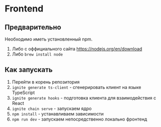 # Frontend

## Предварительно

Необходимо иметь установленный npm. 
1. Либо с оффициального сайта https://nodejs.org/en/download
2. Либо `brew install node`

## Как запускать

1. Перейти в корень репозитория
2. `ignite generate ts-client` - сгенерировать клиент на языке TypeScript
3. `ignite generate hooks` - подготовка клиента для взаимодействия с React
4. `ignite chain serve` - запускаем ядро
5. `npm install` - устанавливаем зависимости
6. `npm run dev` - запускаем непосредственно локально фронтенд

